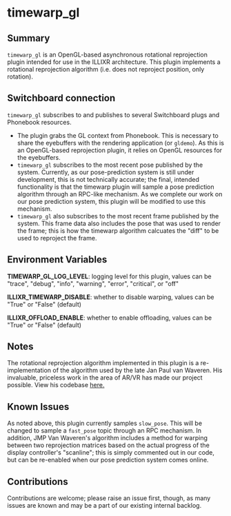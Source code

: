 # timewarp_gl

## Summary

`timewarp_gl` is an OpenGL-based asynchronous rotational reprojection plugin intended for use in the ILLIXR architecture. This plugin implements a rotational reprojection algorithm (i.e. does not reproject position, only rotation). 

## Switchboard connection

`timewarp_gl` subscribes to and publishes to several Switchboard plugs and Phonebook resources.

- The plugin grabs the GL context from Phonebook. This is necessary to share the eyebuffers with the rendering application (or `gldemo`). As this is an OpenGL-based reprojection plugin, it relies on OpenGL resources for the eyebuffers.
- `timewarp_gl` subscribes to the most recent pose published by the system. Currently, as our pose-prediction system is still under development, this is not technically accurate; the final, intended functionality is that the timewarp plugin will sample a pose prediction algorithm through an RPC-like mechanism. As we complete our work on our pose prediction system, this plugin will be modified to use this mechanism.
- `timewarp_gl` also subscribes to the most recent frame published by the system. This frame data also includes the pose that was used to render the frame; this is how the timewarp algorithm calcuates the "diff" to be used to reproject the frame.

## Environment Variables

**TIMEWARP_GL_LOG_LEVEL**: logging level for this plugin, values can be "trace", "debug", "info", "warning", "error", "critical", or "off"

**ILLIXR_TIMEWARP_DISABLE**: whether to disable warping, values can be "True" or "False" (default)

**ILLIXR_OFFLOAD_ENABLE**: whether to enable offloading, values can be "True" or "False" (default)

## Notes

The rotational reprojection algorithm implemented in this plugin is a re-implementation of the algorithm used by the late Jan Paul van Waveren. His invaluable, priceless work in the area of AR/VR has made our project possible. View his codebase [here.](https://github.com/KhronosGroup/Vulkan-Samples-Deprecated/tree/master/samples/apps/atw)

## Known Issues

As noted above, this plugin currently samples `slow_pose`. This will be changed to sample a `fast_pose` topic through an RPC mechanism. In addition, JMP Van Waveren's algorithm includes a method for warping between two reprojection matrices based on the actual progress of the display controller's "scanline"; this is simply commented out in our code, but can be re-enabled when our pose prediction system comes online.

## Contributions

Contributions are welcome; please raise an issue first, though, as many issues are known and may be a part of our existing internal backlog.
